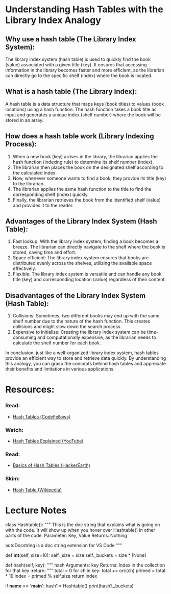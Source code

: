 # Understanding Hash Tables with the Library Index Analogy

## Why use a hash table (The Library Index System):

The library index system (hash table) is used to quickly find the book (value) associated with a given title (key). It ensures that accessing information in the library becomes faster and more efficient, as the librarian can directly go to the specific shelf (index) where the book is located.

## What is a hash table (The Library Index):

A hash table is a data structure that maps keys (book titles) to values (book locations) using a hash function. The hash function takes a book title as input and generates a unique index (shelf number) where the book will be stored in an array.

## How does a hash table work (Library Indexing Process):

1. When a new book (key) arrives in the library, the librarian applies the hash function (indexing rule) to determine its shelf number (index).
2. The librarian then places the book on the designated shelf according to the calculated index.
3. Now, whenever someone wants to find a book, they provide its title (key) to the librarian.
4. The librarian applies the same hash function to the title to find the corresponding shelf (index) quickly.
5. Finally, the librarian retrieves the book from the identified shelf (value) and provides it to the reader.

## Advantages of the Library Index System (Hash Table):

1. Fast lookup: With the library index system, finding a book becomes a breeze. The librarian can directly navigate to the shelf where the book is stored, saving time and effort.
2. Space efficient: The library index system ensures that books are distributed evenly across the shelves, utilizing the available space effectively.
3. Flexible: The library index system is versatile and can handle any book title (key) and corresponding location (value) regardless of their content.

## Disadvantages of the Library Index System (Hash Table):

1. Collisions: Sometimes, two different books may end up with the same shelf number due to the nature of the hash function. This creates collisions and might slow down the search process.
2. Expensive to initialize: Creating the library index system can be time-consuming and computationally expensive, as the librarian needs to calculate the shelf number for each book.

In conclusion, just like a well-organized library index system, hash tables provide an efficient way to store and retrieve data quickly. By understanding this analogy, you can grasp the concepts behind hash tables and appreciate their benefits and limitations in various applications.

# Resources:

### Read:
- [Hash Tables (CodeFellows)](https://codefellows.github.io/common_curriculum/data_structures_and_algorithms/Code_401/class-30/resources/Hashtables.html)

### Watch:
- [Hash Tables Explained (YouTube)](https://www.youtube.com/watch?v=MfhjkfocRR0)

### Read:
- [Basics of Hash Tables (HackerEarth)](https://www.hackerearth.com/practice/data-structures/hash-tables/basics-of-hash-tables/tutorial/)

### Skim:
- [Hash Table (Wikipedia)](https://en.wikipedia.org/wiki/Hash_table)

# Lecture Notes

class Hashtable():
  """
  This is the doc string that explains what is going on with the code. It will show up when you hover over Hashtable() in other parts of the code.
  Parameter: Key, Value
  Returns: Nothing

  autoDocstring is a doc string extension for VS Code
  """


  def __int__(self, size=10):
    <!-- the _size typically signasl that size is fixed.  -->
    self._size = size
    self._buckets = size * [None]

  def hash(self, key):
    """
    hash
    Arguments: key
    Returns: Index in the collection for that key
    :return:
    """
    <!-- this will return an index within the range of our hashtable -->
    <!-- We are going to give it a key of
    super
    ^ 
    jump = 106 + 117 + 109 + 112 = 446 > modulo to 44.6 > gets placed in index 6-->
    <!-- ord() returns the ascii value of a character, in the first instance of this function it will return s = 115 
    total = 0 + 115 + 117 + 112 + 101 + 114; total = 560 
    primed = 560 * 19 = 10640 = primed
    10640 % modulo divides by 10 and give the remainder
    ['super: 100', None, None, None, None, None, None, None, None, None] -->
    total = 0
    for ch in key: 
      total += orc(ch)
    primed = total * 19
    index = primed % self.size
    return index
    <!-- index = 0
    return index -->

if __name__ == '__main__':
  hash1 = Hashtable()
  print(hash1._buckets)